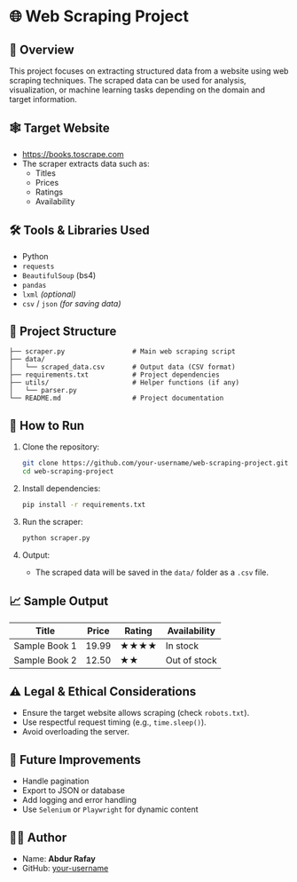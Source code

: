 # 🌐 Web Scraping Project

## 📌 Overview
This project focuses on extracting structured data from a website using web scraping techniques. The scraped data can be used for analysis, visualization, or machine learning tasks depending on the domain and target information.

## 🕸️ Target Website
-  https://books.toscrape.com
- The scraper extracts data such as:
  - Titles
  - Prices
  - Ratings
  - Availability

## 🛠️ Tools & Libraries Used
- Python
- `requests`
- `BeautifulSoup` (bs4)
- `pandas`
- `lxml` *(optional)*
- `csv` / `json` *(for saving data)*

## 📂 Project Structure
```
├── scraper.py                 # Main web scraping script  
├── data/  
│   └── scraped_data.csv       # Output data (CSV format)  
├── requirements.txt           # Project dependencies  
├── utils/                     # Helper functions (if any)  
│   └── parser.py  
└── README.md                  # Project documentation
```

## 🚀 How to Run

1. Clone the repository:
   ```bash
   git clone https://github.com/your-username/web-scraping-project.git
   cd web-scraping-project
   ```

2. Install dependencies:
   ```bash
   pip install -r requirements.txt
   ```

3. Run the scraper:
   ```bash
   python scraper.py
   ```

4. Output:
   - The scraped data will be saved in the `data/` folder as a `.csv` file.

## 📈 Sample Output
| Title           | Price | Rating | Availability |
|----------------|-------|--------|---------------|
| Sample Book 1  | 19.99 | ★★★★   | In stock      |
| Sample Book 2  | 12.50 | ★★     | Out of stock  |

## ⚠️ Legal & Ethical Considerations
- Ensure the target website allows scraping (check `robots.txt`).
- Use respectful request timing (e.g., `time.sleep()`).
- Avoid overloading the server.

## 📌 Future Improvements
- Handle pagination
- Export to JSON or database
- Add logging and error handling
- Use `Selenium` or `Playwright` for dynamic content

## 🙋‍♂️ Author
- Name: **Abdur Rafay**
- GitHub: [your-username](https://github.com/your-username)
